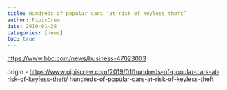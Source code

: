 ```yaml
---
title: Hundreds of popular cars ‘at risk of keyless theft’
author: PipisCrew
date: 2019-01-28
categories: [news]
toc: true
---
```


https://www.bbc.com/news/business-47023003

origin - https://www.pipiscrew.com/2019/01/hundreds-of-popular-cars-at-risk-of-keyless-theft/ hundreds-of-popular-cars-at-risk-of-keyless-theft